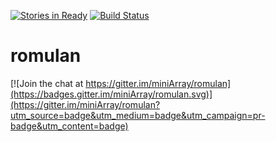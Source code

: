 [![Stories in Ready](https://badge.waffle.io/miniArray/romulan.png?label=ready&title=Ready)](http://waffle.io/miniArray/romulan)
[![Build Status](https://travis-ci.org/miniArray/romulan.svg?branch=master)](https://travis-ci.org/miniArray/romulan)

# romulan

[![Join the chat at https://gitter.im/miniArray/romulan](https://badges.gitter.im/miniArray/romulan.svg)](https://gitter.im/miniArray/romulan?utm_source=badge&utm_medium=badge&utm_campaign=pr-badge&utm_content=badge)
